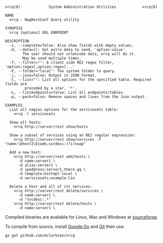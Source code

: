 ```

nrcq(8)             System Administration Utilities            nrcq(8)

NAME
  nrcq - NagRestConf Query utility

SYNOPSIS
  nrcq [options] URL ENDPOINT

DESCRIPTION
  -c, --complete=false: Also show fields with empty values.
  -d, --data=[]: Set extra data to send, 'option:value'.
        The user should not urlencode data, nrcq will do it.
        May be used multiple times.
  -f, --filter="": A client side RE2 regex filter, 'option:regex[,option:regex]...'
  -F, --folder="local": The system folder to query.
  -j, --json=false: Output in JSON format.
  -l, --list="": List all options for the specified table. Required fields are
         preceded by a star, '*'.
  -L, --listendpoints=false: List all endpoints/tables.
  -p, --pack=false: Remove spaces and lines from the Json output.

EXAMPLES
  List all nagios options for the servicesets table:
    nrcq -l servicesets

  Show all hosts:
    nrcq http://server/rest show/hosts

  Show a subset of services using an RE2 regular expression:
    nrcq http://server/rest show/services -f "name:\bhost2\b|web,svcdesc:(?i)swap"

  Add a new host:
    nrcq http://server/rest add/hosts \
      -d name:server1 \
      -d alias:server1 \
      -d ipaddress:server1.there.gq \
      -d template:hsttmpl-local \
      -d servicesets:example-lin

  Delete a host and all of its services:
    nrcq http://server/rest delete/services \
      -d name:server1 \
      -d "svcdesc:.*"
    nrcq http://server/rest delete/hosts \
      -d name:server1 \

```

Compiled binaries are available for Linux, Mac and Windows at [sourceforge](https://sourceforge.net/projects/nagrestconf/files/nrcq).

To compile from source, install [Google Go](https://golang.org/dl/) and [Git](https://git-scm.com/downloads) then use:

    go get github.com/mclarkson/nrcq

